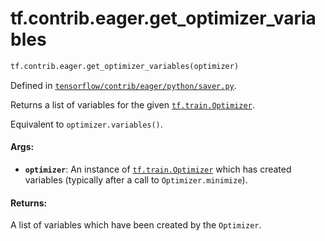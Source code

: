 <div itemscope itemtype="http://developers.google.com/ReferenceObject">
<meta itemprop="name" content="tf.contrib.eager.get_optimizer_variables" />
</div>

# tf.contrib.eager.get_optimizer_variables

``` python
tf.contrib.eager.get_optimizer_variables(optimizer)
```



Defined in [`tensorflow/contrib/eager/python/saver.py`](https://www.tensorflow.org/code/tensorflow/contrib/eager/python/saver.py).

Returns a list of variables for the given <a href="../../../tf/train/Optimizer.md"><code>tf.train.Optimizer</code></a>.

Equivalent to `optimizer.variables()`.

#### Args:

* <b>`optimizer`</b>: An instance of <a href="../../../tf/train/Optimizer.md"><code>tf.train.Optimizer</code></a> which has created variables
    (typically after a call to `Optimizer.minimize`).

#### Returns:

A list of variables which have been created by the `Optimizer`.